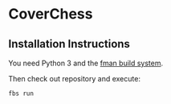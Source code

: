 # CoverChess

## Installation Instructions

You need Python 3 and the [fman build system](https://build-system.fman.io/). 

Then check out repository and execute:
```
fbs run
```
